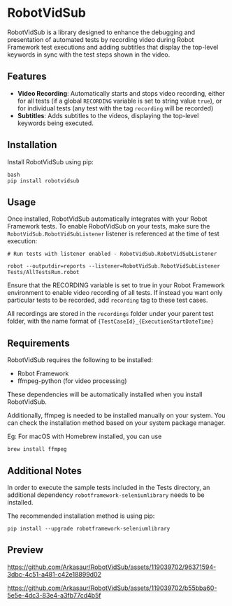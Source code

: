 # RobotVidSub

RobotVidSub is a library designed to enhance the debugging and presentation of automated tests by recording video during Robot Framework test executions and adding subtitles that display the top-level keywords in sync with the test steps shown in the video.

## Features

- **Video Recording**: Automatically starts and stops video recording, either for all tests (if a global `RECORDING` variable is set to string value `true`), or for individual tests (any test with the tag `recording` will be recorded)
- **Subtitles**: Adds subtitles to the videos, displaying the top-level keywords being executed.

## Installation

Install RobotVidSub using pip:

```
bash
pip install robotvidsub
```
## Usage

Once installed, RobotVidSub automatically integrates with your Robot Framework tests. To enable RobotVidSub on your tests, make sure the `RobotVidSub.RobotVidSubListener` listener is referenced at the time of test execution:
```
# Run tests with listener enabled - RobotVidSub.RobotVidSubListener

robot --outputdir=reports --listener=RobotVidSub.RobotVidSubListener Tests/AllTestsRun.robot
```

Ensure that the RECORDING variable is set to true in your Robot Framework environment to enable video recording of all tests. If instead you want only particular tests to be recorded, add `recording` tag to these test cases.

All recordings are stored in the `recordings` folder under your parent test folder, with the name format of `{TestCaseId}_{ExecutionStartDateTime}`

## Requirements

RobotVidSub requires the following to be installed:

* Robot Framework
* ffmpeg-python (for video processing)

These dependencies will be automatically installed when you install RobotVidSub.

Additionally, ffmpeg is needed to be installed manually on your system. You can check the installation method based on your system package manager.

Eg: For macOS with Homebrew installed, you can use
```
brew install ffmpeg
```

## Additional Notes

In order to execute the sample tests included in the Tests directory, an additional dependency   `robotframework-seleniumlibrary` needs to be installed.

The recommended installation method is using pip:

```
pip install --upgrade robotframework-seleniumlibrary
```

## Preview



https://github.com/Arkasaur/RobotVidSub/assets/119039702/96371594-3dbc-4c51-a481-c42e18899d02

https://github.com/Arkasaur/RobotVidSub/assets/119039702/b55bba60-5e5e-4dc3-83e4-a3fb77cd4b5f



